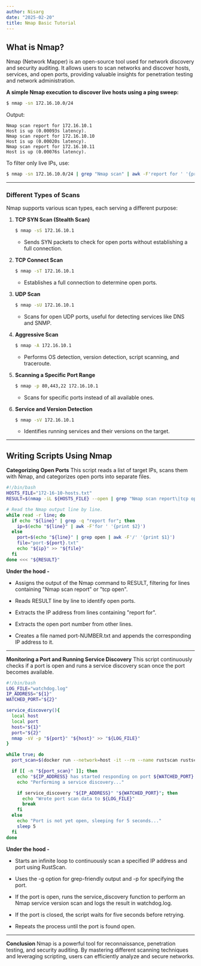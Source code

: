 ```yaml
---
author: Nisarg
date: "2025-02-20"
title: Nmap Basic Tutorial
---
```

## What is Nmap?
Nmap (Network Mapper) is an open-source tool used for network discovery and security auditing. It allows users to scan networks and discover hosts, services, and open ports, providing valuable insights for penetration testing and network administration.

**A simple Nmap execution to discover live hosts using a ping sweep:**

```bash
$ nmap -sn 172.16.10.0/24
```

Output:

```
Nmap scan report for 172.16.10.1
Host is up (0.00093s latency).
Nmap scan report for 172.16.10.10
Host is up (0.00020s latency).
Nmap scan report for 172.16.10.11
Host is up (0.00076s latency).
```

To filter only live IPs, use:

```bash
$ nmap -sn 172.16.10.0/24 | grep "Nmap scan" | awk -F'report for ' '{print $2}'
```

---

### Different Types of Scans

Nmap supports various scan types, each serving a different purpose:

1. **TCP SYN Scan (Stealth Scan)**

   ```bash
   $ nmap -sS 172.16.10.1
   ```

   - Sends SYN packets to check for open ports without establishing a full connection.

2. **TCP Connect Scan**

   ```bash
   $ nmap -sT 172.16.10.1
   ```

   - Establishes a full connection to determine open ports.

3. **UDP Scan**

   ```bash
   $ nmap -sU 172.16.10.1
   ```

   - Scans for open UDP ports, useful for detecting services like DNS and SNMP.

4. **Aggressive Scan**

   ```bash
   $ nmap -A 172.16.10.1
   ```

   - Performs OS detection, version detection, script scanning, and traceroute.

5. **Scanning a Specific Port Range**

   ```bash
   $ nmap -p 80,443,22 172.16.10.1
   ```

   - Scans for specific ports instead of all available ones.

6. **Service and Version Detection**

   ```bash
   $ nmap -sV 172.16.10.1
   ```

   - Identifies running services and their versions on the target.

---

## Writing Scripts Using Nmap

**Categorizing Open Ports**
This script reads a list of target IPs, scans them with Nmap, and categorizes open ports into separate files.

```bash
#!/bin/bash
HOSTS_FILE="172-16-10-hosts.txt"
RESULT=$(nmap -iL ${HOSTS_FILE} --open | grep "Nmap scan report\|tcp open")

# Read the Nmap output line by line.
while read -r line; do
  if echo "${line}" | grep -q "report for"; then
    ip=$(echo "${line}" | awk -F'for ' '{print $2}')
  else
    port=$(echo "${line}" | grep open | awk -F'/' '{print $1}')
    file="port-${port}.txt"
    echo "${ip}" >> "${file}"
  fi
done <<< "${RESULT}"
```

**Under the hood -**

- Assigns the output of the Nmap command to RESULT, filtering for lines containing "Nmap scan report" or "tcp open".

- Reads RESULT line by line to identify open ports.

- Extracts the IP address from lines containing "report for".

- Extracts the open port number from other lines.

- Creates a file named port-NUMBER.txt and appends the corresponding IP address to it.

---

**Monitoring a Port and Running Service Discovery**
This script continuously checks if a port is open and runs a service discovery scan once the port becomes available.

```bash
#!/bin/bash
LOG_FILE="watchdog.log"
IP_ADDRESS="${1}"
WATCHED_PORT="${2}"

service_discovery(){
  local host
  local port
  host="${1}"
  port="${2}"
  nmap -sV -p "${port}" "${host}" >> "${LOG_FILE}"
}

while true; do
  port_scan=$(docker run --network=host -it --rm --name rustscan rustscan/rustscan:2.1.1 -a "${IP_ADDRESS}" -g -p "${WATCHED_PORT}")

  if [[ -n "${port_scan}" ]]; then
    echo "${IP_ADDRESS} has started responding on port ${WATCHED_PORT}!"
    echo "Performing a service discovery..."

    if service_discovery "${IP_ADDRESS}" "${WATCHED_PORT}"; then
      echo "Wrote port scan data to ${LOG_FILE}"
      break
    fi
  else
    echo "Port is not yet open, sleeping for 5 seconds..."
    sleep 5
  fi
done
```

**Under the hood -**

- Starts an infinite loop to continuously scan a specified IP address and port using RustScan.

- Uses the -g option for grep-friendly output and -p for specifying the port.

- If the port is open, runs the service_discovery function to perform an Nmap service version scan and logs the result in watchdog.log.

- If the port is closed, the script waits for five seconds before retrying.

- Repeats the process until the port is found open.



---

**Conclusion**
Nmap is a powerful tool for reconnaissance, penetration testing, and security auditing. By mastering different scanning techniques and leveraging scripting, users can efficiently analyze and secure networks.
